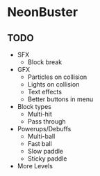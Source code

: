 # NeonBuster


## TODO

* SFX
    * Block break
* GFX
    * Particles on collision
    * Lights on collision
    * Text effects
    * Better buttons in menu
* Block types
    * Multi-hit
    * Pass through
* Powerups/Debuffs
    * Multi-ball
    * Fast ball
    * Slow paddle
    * Sticky paddle
* More Levels
